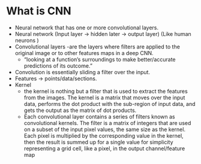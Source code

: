 # What is CNN
- Neural network that has one or more convolutional layers.
- Neural network (Input layer -> hidden later -> output layer) (Like human neurons )
- Convolutional layers 
    -are the layers where filters are applied to the original image or to other features maps in a deep CNN.
    - “looking at a function’s surroundings to make better/accurate predictions of its outcome.” 
- Convolution is essentially sliding a filter over the input.
- Features -> points/data/sections.
- Kernel 
    -  the kernel is nothing but a filter that is used to extract the features from the images. The kernel is a matrix that moves over the input data, performs the dot product with the sub-region of input data, and gets the output as the matrix of dot products.
    - Each convolutional layer contains a series of filters known as convolutional kernels. The filter is a matrix of integers that are used on a subset of the input pixel values, the same size as the kernel. Each pixel is multiplied by the corresponding value in the kernel, then the result is summed up for a single value for simplicity representing a grid cell, like a pixel, in the output channel/feature map